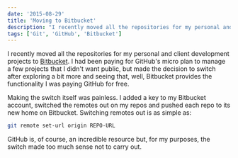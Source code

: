 ```yaml
---
date: '2015-08-29'
title: 'Moving to Bitbucket'
description: "I recently moved all the repositories for my personal and client development projects to Bitbucket. I had been paying for GitHub's micro plan to manage a few projects that I didn't want public, but made the decision to switch after exploring a bit more and seeing that, well, Bitbucket provides the functionality I was paying GitHub for free."
tags: ['Git', 'GitHub', 'Bitbucket']
---
```


I recently moved all the repositories for my personal and client development projects to [Bitbucket](http://bitbucket.org).<!-- excerpt --> I had been paying for GitHub's micro plan to manage a few projects that I didn't want public, but made the decision to switch after exploring a bit more and seeing that, well, Bitbucket provides the functionality I was paying GitHub for free.

Making the switch itself was painless. I added a key to my Bitbucket account, switched the remotes out on my repos and pushed each repo to its new home on Bitbucket. Switching remotes out is as simple as:

```bash
git remote set-url origin REPO-URL
```

GitHub is, of course, an incredible resource but, for my purposes, the switch made too much sense not to carry out.
